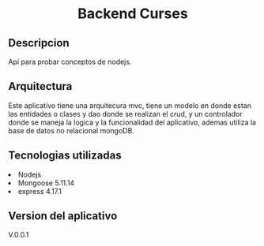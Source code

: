 <h1 align="center"> Backend Curses </h1>

<h2 align="left"> Descripcion</h2>
<p>
Api para probar conceptos de nodejs.
</p>
<h2 align="left"> Arquitectura</h2>
<p>
Este aplicativo tiene una arquitecura mvc, tiene un modelo en donde estan las entidades o clases y dao  donde se realizan  el crud, y un controlador donde se maneja la logica y la funcionalidad del aplicativo, ademas utiliza la  base de datos no relacional mongoDB.
</p>
<h2 align="left"> Tecnologias utilizadas</h2>
<p>
    <li>Nodejs</li>
    <li>Mongoose 5.11.14 </li>
    <li>express 4.17.1</li>
</p>
<h2 align="left"> Version del aplicativo</h2>
<p> V.0.0.1</p>